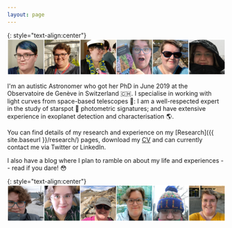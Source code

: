 ```yaml
---
layout: page
---
```

{: style="text-align:center"}
![...](/images/Website_Banner1.png)

I'm an autistic Astronomer who got her PhD in June 2019 at the Observatoire de Genève in Switzerland :switzerland:. I specialise in working with light curves from space-based telescopes :telescope:: I am a well-respected expert in the study of starspot :star2: photometric signatures; and have extensive experience in exoplanet detection and characterisation :earth_americas:.

You can find details of my research and experience on my [Research]({{ site.baseurl }}/research/) pages, download my [CV](https://www.dropbox.com/s/novpsz8peju7vwx/CV_HelenGiles.pdf?raw=1) and can currently contact me via Twitter or LinkedIn.

I also have a blog where I plan to ramble on about my life and experiences -- read if you dare! :flushed:

{: style="text-align:center"}
![...](/images/Website_Banner2.png)
